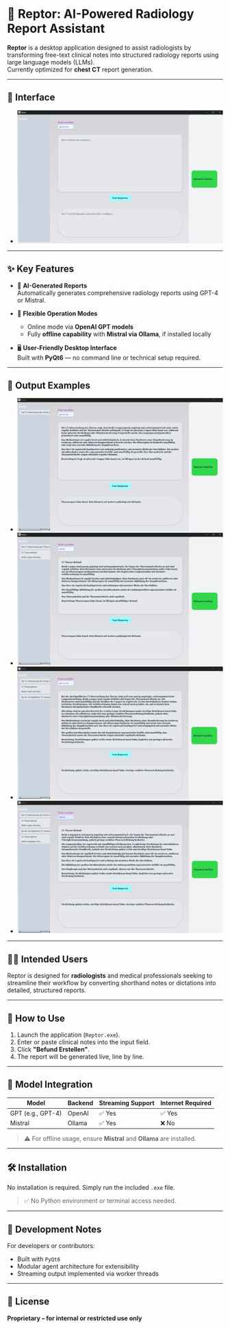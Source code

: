 # 🦖 Reptor: AI-Powered Radiology Report Assistant

**Reptor** is a desktop application designed to assist radiologists by transforming free-text clinical notes into structured radiology reports using large language models (LLMs).  
Currently optimized for **chest CT** report generation.

---

## 📸 Interface

- ![User Interface](examples/ui_reptor.png)  

---

## ✨ Key Features

- 🧠 **AI-Generated Reports**  
  Automatically generates comprehensive radiology reports using GPT-4 or Mistral.

- 🔄 **Flexible Operation Modes**  
  - Online mode via **OpenAI GPT models**  
  - Fully **offline capability** with **Mistral via Ollama**, if installed locally

- 🖥️ **User-Friendly Desktop Interface**  
  Built with **PyQt6** — no command line or technical setup required.

---
## 📸 Output Examples

- ![Example Report - GPT-4o Mini](examples/ex1_gpt.png)  
- ![Example Report - Mistral](examples/ex1_mistral.png)  
- ![Another Report - GPT-4o Mini](examples/ex2_gpt.png)  
- ![Another Report - Mistral](examples/ex2_mistral.png)
---

## 👩‍⚕️ Intended Users

Reptor is designed for **radiologists** and medical professionals seeking to streamline their workflow by converting shorthand notes or dictations into detailed, structured reports.

---

## 🚀 How to Use

1. Launch the application (`Reptor.exe`).
2. Enter or paste clinical notes into the input field.
3. Click **"Befund Erstellen"**.
4. The report will be generated live, line by line.

---

## 🧠 Model Integration

| Model      | Backend | Streaming Support | Internet Required |
|------------|---------|-------------------|-------------------|
| GPT (e.g., GPT-4) | OpenAI   | ✅ Yes            | ✅ Yes            |
| Mistral    | Ollama  | ✅ Yes            | ❌ No             |

> ⚠️ For offline usage, ensure **Mistral** and **Ollama** are installed.

---

## 🛠 Installation

No installation is required. Simply run the included `.exe` file.

> ✅ No Python environment or terminal access needed.

---

## 🧪 Development Notes

For developers or contributors:

- Built with `PyQt6`
- Modular agent architecture for extensibility
- Streaming output implemented via worker threads

---

## 📄 License

**Proprietary – for internal or restricted use only**

